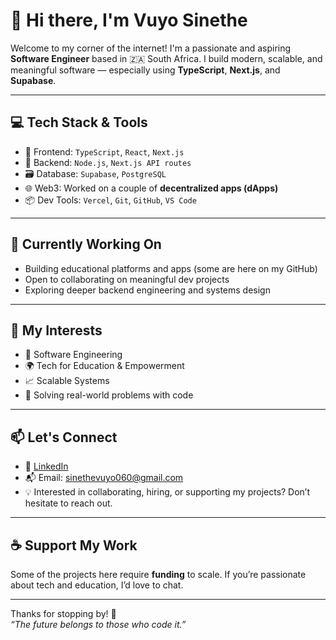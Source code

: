 # 👋 Hi there, I'm Vuyo Sinethe

Welcome to my corner of the internet! I'm a passionate and aspiring **Software Engineer** based in 🇿🇦 South Africa. I build modern, scalable, and meaningful software — especially using **TypeScript**, **Next.js**, and **Supabase**.

---

## 💻 Tech Stack & Tools

- 🚀 Frontend: `TypeScript`, `React`, `Next.js`
- 🧠 Backend: `Node.js`, `Next.js API routes`
- 🗃️ Database: `Supabase`, `PostgreSQL`
- 🌐 Web3: Worked on a couple of **decentralized apps (dApps)**
- 📦 Dev Tools: `Vercel`, `Git`, `GitHub`, `VS Code`

---

## 🌱 Currently Working On

- Building educational platforms and apps (some are here on my GitHub)
- Open to collaborating on meaningful dev projects
- Exploring deeper backend engineering and systems design

---

## 🧠 My Interests

- 🚀 Software Engineering
- 🌍 Tech for Education & Empowerment
- 📈 Scalable Systems
- 🧩 Solving real-world problems with code

---

## 📫 Let's Connect

- 🔗 [LinkedIn](www.linkedin.com/in/vuyo-sinethe-8b7446306)  
- 📬 Email: sinethevuyo060@gmail.com 
- 💡 Interested in collaborating, hiring, or supporting my projects? Don’t hesitate to reach out.

---

## ☕ Support My Work

Some of the projects here require **funding** to scale. If you’re passionate about tech and education, I’d love to chat.

---

Thanks for stopping by! 🌟  
_“The future belongs to those who code it.”_
